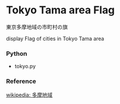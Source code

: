 Tokyo Tama area Flag
===============

東京多摩地域の市町村の旗

display Flag of cities in Tokyo Tama area

### Python  

- tokyo.py  

### Reference

[wikipedia: 多摩地域](https://ja.wikipedia.org/wiki/%E5%A4%9A%E6%91%A9%E5%9C%B0%E5%9F%9F)



